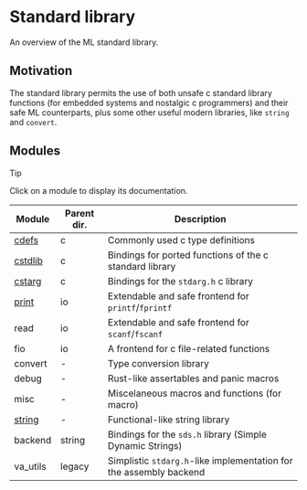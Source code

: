 # Standard library

An overview of the ML standard library.

## Motivation

The standard library permits the use of both unsafe c standard library functions (for embedded systems and nostalgic c programmers) and their safe ML counterparts, plus some other useful modern libraries, like `string` and `convert`.

## Modules

> [!TIP]
> Click on a module to display its documentation.

Module                            | Parent dir.   | Description
----------------------------------|---------------|------------
[cdefs](docs/stdlib/cdef.md)      | c             | Commonly used c type definitions
[cstdlib](docs/stdlib/cstdlib.md) | c             | Bindings for ported functions of the c standard library
[cstarg](docs/stdlib/cstdarg.md)  | c             | Bindings for the `stdarg.h` c library
[print](docs/stdlib/print.md)     | io            | Extendable and safe frontend for `printf`/`fprintf`
read          | io            | Extendable and safe frontend for `scanf`/`fscanf`
fio           | io            | A frontend for c file-related functions
convert       | -             | Type conversion library
debug         | -             | Rust-like assertables and panic macros
misc          | -             | Miscelaneous macros and functions (for macro)
[string](docs/stdlib/string.md)   | -             | Functional-like string library
backend       | string        | Bindings for the `sds.h` library (Simple Dynamic Strings)
va_utils      | legacy        | Simplistic `stdarg.h`-like implementation for the assembly backend
